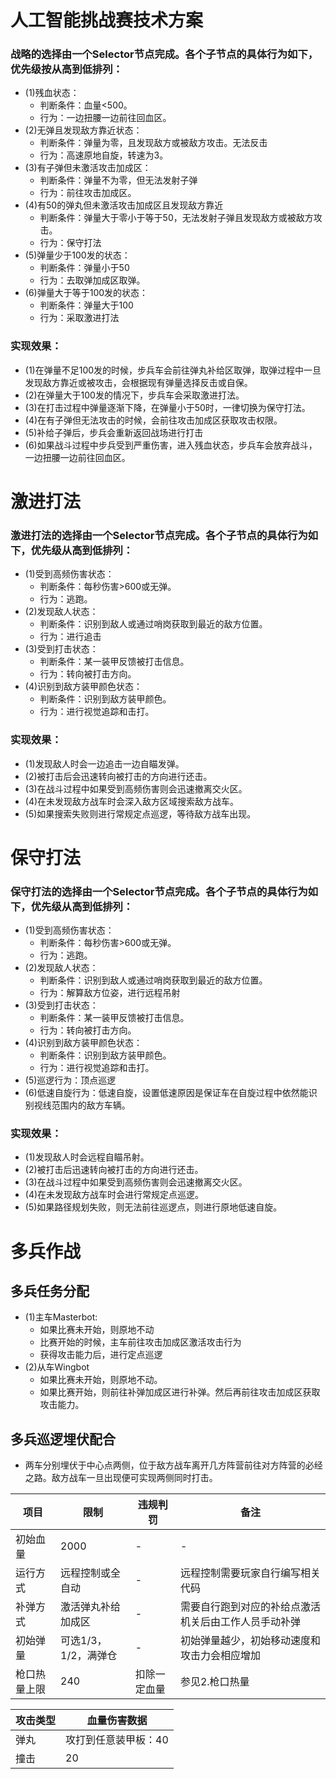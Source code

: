 # 人工智能挑战赛技术方案


### 战略的选择由一个Selector节点完成。各个子节点的具体行为如下，优先级按从高到低排列：
* (1)残血状态：
    * 判断条件：血量<500。
    * 行为：一边扭腰一边前往回血区。
* (2)无弹且发现敌方靠近状态：
    * 判断条件：弹量为零，且发现敌方或被敌方攻击。无法反击
    * 行为：高速原地自旋，转速为3。
* (3)有子弹但未激活攻击加成区：
    * 判断条件：弹量不为零，但无法发射子弹
    * 行为：前往攻击加成区。
* (4)有50的弹丸但未激活攻击加成区且发现敌方靠近
    * 判断条件：弹量大于零小于等于50，无法发射子弹且发现敌方或被敌方攻击。
    * 行为：保守打法
* (5)弹量少于100发的状态：
    * 判断条件：弹量小于50
    * 行为：去取弹加成区取弹。
* (6)弹量大于等于100发的状态：
    * 判断条件：弹量大于100
    * 行为：采取激进打法

### 实现效果：
* (1)在弹量不足100发的时候，步兵车会前往弹丸补给区取弹，取弹过程中一旦发现敌方靠近或被攻击，会根据现有弹量选择反击或自保。
* (2)在弹量大于100发的情况下，步兵车会采取激进打法。
* (3)在打击过程中弹量逐渐下降，在弹量小于50时，一律切换为保守打法。
* (4)在有子弹但无法攻击的时候，会前往攻击加成区获取攻击权限。
* (5)补给子弹后，步兵会重新返回战场进行打击
* (6)如果战斗过程中步兵受到严重伤害，进入残血状态，步兵车会放弃战斗，一边扭腰一边前往回血区。

# 激进打法
### 激进打法的选择由一个Selector节点完成。各个子节点的具体行为如下，优先级从高到低排列：
* (1)受到高频伤害状态：
    * 判断条件：每秒伤害>600或无弹。
    * 行为：逃跑。
* (2)发现敌人状态：
    * 判断条件：识别到敌人或通过哨岗获取到最近的敌方位置。
    * 行为：进行追击
* (3)受到打击状态：
    * 判断条件：某一装甲反馈被打击信息。
    * 行为：转向被打击方向。
* (4)识别到敌方装甲颜色状态：
    * 判断条件：识别到敌方装甲颜色。
    * 行为：进行视觉追踪和击打。

### 实现效果：
* (1)发现敌人时会一边追击一边自瞄发弹。
* (2)被打击后会迅速转向被打击的方向进行还击。
* (3)在战斗过程中如果受到高频伤害则会迅速撤离交火区。
* (4)在未发现敌方战车时会深入敌方区域搜索敌方战车。
* (5)如果搜索失败则进行常规定点巡逻，等待敌方战车出现。

# 保守打法
### 保守打法的选择由一个Selector节点完成。各个子节点的具体行为如下，优先级从高到低排列：
* (1)受到高频伤害状态：
    * 判断条件：每秒伤害>600或无弹。
    * 行为：逃跑。
* (2)发现敌人状态：
    * 判断条件：识别到敌人或通过哨岗获取到最近的敌方位置。
    * 行为：解算敌方位姿，进行远程吊射
* (3)受到打击状态：
    * 判断条件：某一装甲反馈被打击信息。
    * 行为：转向被打击方向。
* (4)识别到敌方装甲颜色状态：
    * 判断条件：识别到敌方装甲颜色。
    * 行为：进行视觉追踪和击打。
* (5)巡逻行为：顶点巡逻
* (6)低速自旋行为：低速自旋，设置低速原因是保证车在自旋过程中依然能识别视线范围内的敌方车辆。

### 实现效果：
* (1)发现敌人时会远程自瞄吊射。
* (2)被打击后迅速转向被打击的方向进行还击。
* (3)在战斗过程中如果受到高频伤害则会迅速撤离交火区。
* (4)在未发现敌方战车时会进行常规定点巡逻。
* (5)如果路径规划失败，则无法前往巡逻点，则进行原地低速自旋。

# 多兵作战 
## 多兵任务分配
* (1)主车Masterbot:
    * 如果比赛未开始，则原地不动
    * 比赛开始的时候，主车前往攻击加成区激活攻击行为
    * 获得攻击能力后，进行定点巡逻
* (2)从车Wingbot
    * 如果比赛未开始，则原地不动。
    * 如果比赛开始，则前往补弹加成区进行补弹。然后再前往攻击加成区获取攻击能力。
## 多兵巡逻埋伏配合
* 两车分别埋伏于中心点两侧，位于敌方战车离开几方阵营前往对方阵营的必经之路。敌方战车一旦出现便可实现两侧同时打击。




项目|限制|违规判罚|备注
-|-|-|-|
初始血量|2000|-|-|
运行方式|远程控制或全自动|-|远程控制需要玩家自行编写相关代码|
补弹方式|激活弹丸补给加成区|-|需要自行跑到对应的补给点激活机关后由工作人员手动补弹|
初始弹量|可选1/3，1/2，满弹仓|-|初始弹量越少，初始移动速度和攻击力会相应增加|
枪口热量上限|240|扣除一定血量|参见2.枪口热量|

攻击类型|血量伤害数据|
-|-|
弹丸|攻打到任意装甲板：40
撞击|20|